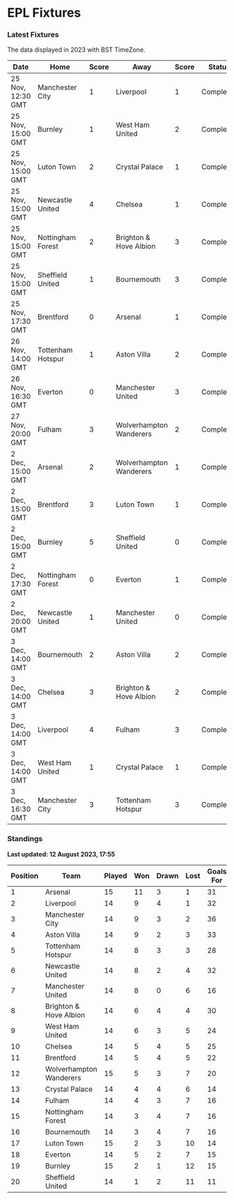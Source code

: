 # EPL Fixtures

### Latest Fixtures

The data displayed in 2023 with BST TimeZone.

<!-- START_TABLE -->
| Date | Home | Score | Away | Score | Status |
|-------------|--------|--------------|--------|--------------|--------|
| 25 Nov, 12:30 GMT | Manchester City | 1 | Liverpool | 1 | Completed |
| 25 Nov, 15:00 GMT | Burnley | 1 | West Ham United | 2 | Completed |
| 25 Nov, 15:00 GMT | Luton Town | 2 | Crystal Palace | 1 | Completed |
| 25 Nov, 15:00 GMT | Newcastle United | 4 | Chelsea | 1 | Completed |
| 25 Nov, 15:00 GMT | Nottingham Forest | 2 | Brighton & Hove Albion | 3 | Completed |
| 25 Nov, 15:00 GMT | Sheffield United | 1 | Bournemouth | 3 | Completed |
| 25 Nov, 17:30 GMT | Brentford | 0 | Arsenal | 1 | Completed |
| 26 Nov, 14:00 GMT | Tottenham Hotspur | 1 | Aston Villa | 2 | Completed |
| 26 Nov, 16:30 GMT | Everton | 0 | Manchester United | 3 | Completed |
| 27 Nov, 20:00 GMT | Fulham | 3 | Wolverhampton Wanderers | 2 | Completed |
| 2 Dec, 15:00 GMT | Arsenal | 2 | Wolverhampton Wanderers | 1 | Completed |
| 2 Dec, 15:00 GMT | Brentford | 3 | Luton Town | 1 | Completed |
| 2 Dec, 15:00 GMT | Burnley | 5 | Sheffield United | 0 | Completed |
| 2 Dec, 17:30 GMT | Nottingham Forest | 0 | Everton | 1 | Completed |
| 2 Dec, 20:00 GMT | Newcastle United | 1 | Manchester United | 0 | Completed |
| 3 Dec, 14:00 GMT | Bournemouth | 2 | Aston Villa | 2 | Completed |
| 3 Dec, 14:00 GMT | Chelsea | 3 | Brighton & Hove Albion | 2 | Completed |
| 3 Dec, 14:00 GMT | Liverpool | 4 | Fulham | 3 | Completed |
| 3 Dec, 14:00 GMT | West Ham United | 1 | Crystal Palace | 1 | Completed |
| 3 Dec, 16:30 GMT | Manchester City | 3 | Tottenham Hotspur | 3 | Completed |
<!-- END_TABLE -->

### Standings

**Last updated: 12 August 2023, 17:55**

<!-- START_STANDINGS -->
| Position | Team | Played | Won | Drawn | Lost | Goals For | Goals Against | Goal Difference | Points |
|----------|------|--------|-----|-------|------|-----------|---------------|-----------------|--------|
| 1 | Arsenal | 15 | 11 | 3 | 1 | 31 | 12 | 19 | 36 |
| 2 | Liverpool | 14 | 9 | 4 | 1 | 32 | 14 | 18 | 31 |
| 3 | Manchester City | 14 | 9 | 3 | 2 | 36 | 16 | 20 | 30 |
| 4 | Aston Villa | 14 | 9 | 2 | 3 | 33 | 20 | 13 | 29 |
| 5 | Tottenham Hotspur | 14 | 8 | 3 | 3 | 28 | 20 | 8 | 27 |
| 6 | Newcastle United | 14 | 8 | 2 | 4 | 32 | 14 | 18 | 26 |
| 7 | Manchester United | 14 | 8 | 0 | 6 | 16 | 17 | -1 | 24 |
| 8 | Brighton & Hove Albion | 14 | 6 | 4 | 4 | 30 | 26 | 4 | 22 |
| 9 | West Ham United | 14 | 6 | 3 | 5 | 24 | 24 | 0 | 21 |
| 10 | Chelsea | 14 | 5 | 4 | 5 | 25 | 22 | 3 | 19 |
| 11 | Brentford | 14 | 5 | 4 | 5 | 22 | 19 | 3 | 19 |
| 12 | Wolverhampton Wanderers | 15 | 5 | 3 | 7 | 20 | 25 | -5 | 18 |
| 13 | Crystal Palace | 14 | 4 | 4 | 6 | 14 | 19 | -5 | 16 |
| 14 | Fulham | 14 | 4 | 3 | 7 | 16 | 26 | -10 | 15 |
| 15 | Nottingham Forest | 14 | 3 | 4 | 7 | 16 | 22 | -6 | 13 |
| 16 | Bournemouth | 14 | 3 | 4 | 7 | 16 | 30 | -14 | 13 |
| 17 | Luton Town | 15 | 2 | 3 | 10 | 14 | 28 | -14 | 9 |
| 18 | Everton | 14 | 5 | 2 | 7 | 15 | 20 | -5 | 7 |
| 19 | Burnley | 15 | 2 | 1 | 12 | 15 | 33 | -18 | 7 |
| 20 | Sheffield United | 14 | 1 | 2 | 11 | 11 | 39 | -28 | 5 |
<!-- END_STANDINGS -->
